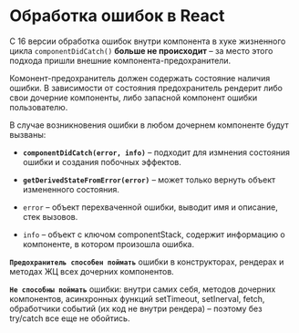 # Обработка ошибок в React

C 16 версии обработка ошибок внутри компонента в хуке жизненного цикла `componentDidCatch()` __больше не происходит__ – за место этого подхода пришли внешние компонента-предохранители. 

Комонент-предохранитель должен содержать состояние наличия ошибки. В зависимости от состояния предохранитель рендерит либо свои дочерние компоненты, либо запасной компонент ошибки пользователю.

В случае возникновения ошибки в любом дочернем компоненте будут вызваны:
* __`componentDidCatch(error, info)`__ – подходит для измнения состояния ошибки и создания побочных эффектов.
* __`getDerivedStateFromError(error)`__ – может только вернуть объект измененного состояния.

* `error` – объект перехваченной ошибки, выводит имя и описание, стек вызовов.
* `info` – объект с ключом componentStack, содержит информацию о компоненте, в котором произошла ошибка.

__`Предохранитель способен поймать`__ ошибки в конструкторах, рендерах и методах ЖЦ всех дочерних компонентов.

__`Не способны поймать`__ ошибки: внутри самих себя, методов дочерних компонентов, асинхронных функций setTimeout, setInerval, fetch, обработчики событий (их код не внутри рендера) – поэтому без try/catch все еще не обойтись.
